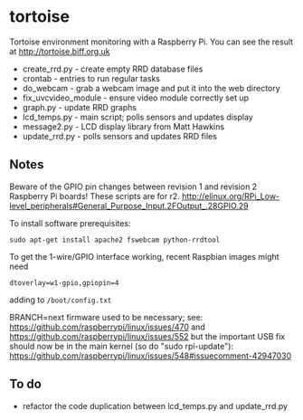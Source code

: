 tortoise
========

Tortoise environment monitoring with a Raspberry Pi. You can see the
result at http://tortoise.biff.org.uk

* create_rrd.py - create empty RRD database files
* crontab - entries to run regular tasks
* do_webcam - grab a webcam image and put it into the web directory
* fix_uvcvideo_module - ensure video module correctly set up
* graph.py - update RRD graphs
* lcd_temps.py - main script; polls sensors and updates display
* message2.py - LCD display library from Matt Hawkins
* update_rrd.py - polls sensors and updates RRD files

Notes
-----

Beware of the GPIO pin changes between revision 1 and revision 2
Raspberry Pi boards! These scripts are for r2.
http://elinux.org/RPi_Low-level_peripherals#General_Purpose_Input.2FOutput_.28GPIO.29

To install software prerequisites:

```
sudo apt-get install apache2 fswebcam python-rrdtool
```

To get the 1-wire/GPIO interface working, recent Raspbian images might
need

```
dtoverlay=w1-gpio,gpiopin=4
```

adding to `/boot/config.txt`

BRANCH=next firmware used to be necessary; see:
https://github.com/raspberrypi/linux/issues/470 and
https://github.com/raspberrypi/linux/issues/552
but the important USB fix should now be in the main kernel (so do
"sudo rpi-update"):
https://github.com/raspberrypi/linux/issues/548#issuecomment-42947030

To do
-----

* refactor the code duplication between lcd_temps.py and update_rrd.py
